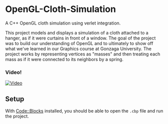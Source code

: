 # OpenGL-Cloth-Simulation
A C++ OpenGL cloth simulation using verlet integration.

This project models and displays a simulation of a cloth attached to a hanger, as if it were curtains in front of a window. The goal of the project was to build our understanding of OpenGL and to ultimately to show off what we've learned in our Graphics course at Gonzaga University. The project works by representing vertices as "masses" and then treating each mass as if it were connected to its neighbors by a spring.


### Video! 
[![Video](https://i.ytimg.com/vi/YNIFoLZp5-Q/hqdefault.jpg)](https://www.youtube.com/watch?v=YNIFoLZp5-Q)

## Setup
With [Code::Blocks](http://www.codeblocks.org/) installed, you should be able to open the `.cbp` file and run the project.
